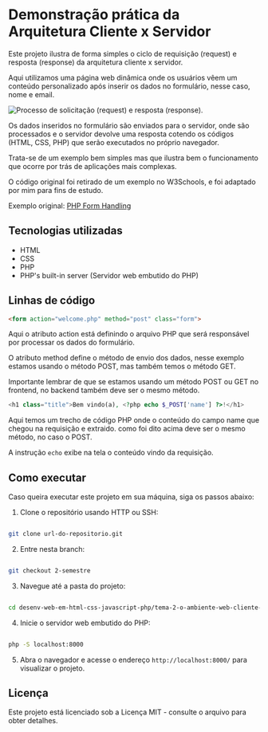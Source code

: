 # Demonstração prática da Arquitetura Cliente x Servidor

Este projeto ilustra de forma simples o ciclo de requisição (request) e resposta (response) da arquitetura cliente x servidor.

Aqui utilizamos uma página web dinâmica onde os usuários vêem um conteúdo personalizado após inserir os dados no formulário, nesse caso, nome e email.

![Processo de solicitação (request) e resposta (response).](https://github.com/Fransuelton/engenharia-de-software/blob/exercicios-2-semestre/desenv-web-em-html-css-javascript-php/tema-2-o-ambiente-web-cliente-x-servidor-e-a-as-tecnologias/1-modulo-ambiente-web/src/images/processo-de-solicita%C3%A7%C3%A3o-e-resposta.jpg?raw=true)

Os dados inseridos no formulário são enviados para o servidor, onde são processados e o servidor devolve uma resposta cotendo os códigos (HTML, CSS, PHP) que serão executados no próprio navegador.

Trata-se de um exemplo bem simples mas que ilustra bem o funcionamento que ocorre por trás de aplicações mais complexas.

O código original foi retirado de um exemplo no W3Schools, e foi adaptado por mim para fins de estudo.

Exemplo original: [PHP Form Handling](https://www.w3schools.com/php/php_forms.asp)

## Tecnologias utilizadas

- HTML
- CSS
- PHP
- PHP's built-in server (Servidor web embutido do PHP)

## Linhas de código

```html
<form action="welcome.php" method="post" class="form">
```

Aqui o atributo action está definindo o arquivo PHP que será responsável por processar os dados do formulário.

O atributo method define o método de envio dos dados, nesse exemplo estamos usando o método POST, mas também temos o método GET.

Importante lembrar de que se estamos usando um método POST ou GET no frontend, no backend também deve ser o mesmo método.

```php
<h1 class="title">Bem vindo(a), <?php echo $_POST['name'] ?>!</h1>
```

Aqui temos um trecho de código PHP onde o conteúdo do campo name que chegou na requisição e extraido. como foi dito acima deve ser o mesmo método, no caso o POST. 

A instrução `echo` exibe na tela o conteúdo vindo da requisição.

## Como executar

Caso queira executar este projeto em sua máquina, siga os passos abaixo:

1. Clone o repositório usando HTTP ou SSH:

```bash

git clone url-do-repositorio.git

```

2. Entre nesta branch:

```bash

git checkout 2-semestre

```

3. Navegue até a pasta do projeto:

```bash

cd desenv-web-em-html-css-javascript-php/tema-2-o-ambiente-web-cliente-x-servidor-e-a-as-tecnologias/1-modulo-ambiente-web

```

4. Inicie o servidor web embutido do PHP:

```bash

php -S localhost:8000

```

5. Abra o navegador e acesse o endereço `http://localhost:8000/` para visualizar o projeto.

## Licença

Este projeto está licenciado sob a Licença MIT - consulte o arquivo para obter detalhes.